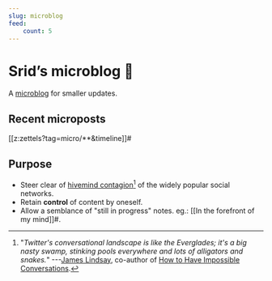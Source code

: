 ```yaml
---
slug: microblog
feed:
    count: 5
---
```


# Srid’s microblog 🐜

A [microblog](https://en.wikipedia.org/wiki/Microblogging) for smaller updates.

## Recent microposts

[[z:zettels?tag=micro/**&timeline]]#

## Purpose 

- Steer clear of [hivemind contagion](https://www.pnas.org/content/111/24/8788)[^swamp] of the widely popular social networks.
- Retain **control** of content by oneself.
- Allow a semblance of "still in progress" notes. eg.: [[In the forefront of my mind]]#.

[^swamp]: "*Twitter's conversational landscape is like the Everglades; it's a big nasty swamp, stinking pools everywhere and lots of alligators and snakes.*" ---[James Lindsay](https://www.youtube.com/watch?v=sAoguiwEHJg&feature=youtu.be), co-author of [How to Have Impossible Conversations](https://www.amazon.com/How-Have-Impossible-Conversations-Practical-ebook/dp/B07NL74KR2).
